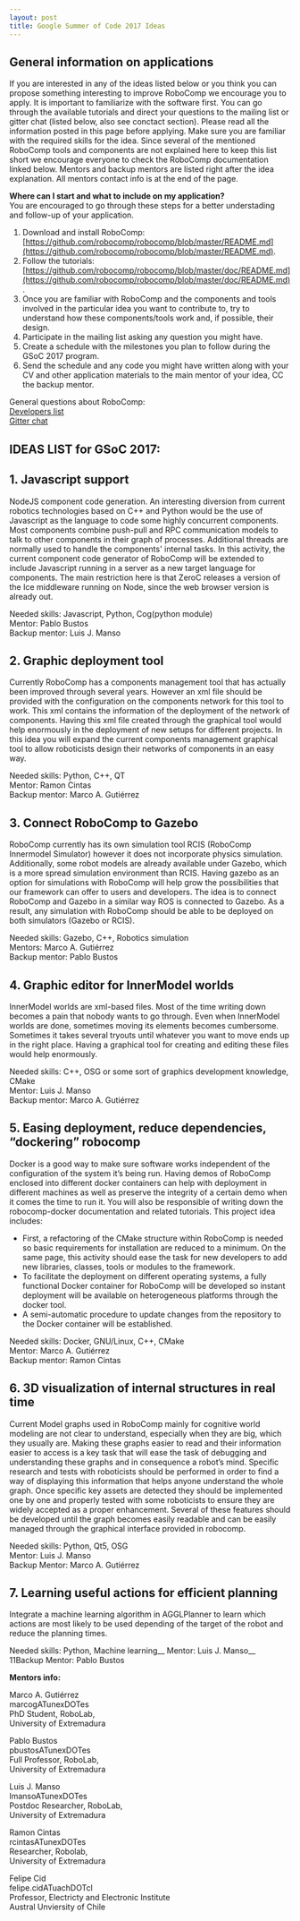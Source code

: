 ```yaml
---
layout: post
title: Google Summer of Code 2017 Ideas
---
```


## General information on applications

If you are interested in any of the ideas listed below or you think you can propose something interesting to improve RoboComp we encourage you to apply.
It is important to familiarize with the software first.
You can go through the available tutorials and direct your questions to the mailing list or gitter chat (listed below, also see conctact section).
Please read all the information posted in this page before applying.
Make sure you are familiar with the required skills for the idea.
Since several of the mentioned RoboComp tools and components are not explained here to keep this list short we encourage everyone to check the RoboComp documentation linked below.
Mentors and backup mentors are listed right after the idea explanation.
All mentors contact info is at the end of the page.

**Where can I start and what to include on my application?**   
You are encouraged to go through these steps for a better understading and follow-up of your application.

1. Download and install RoboComp: [https://github.com/robocomp/robocomp/blob/master/README.md](https://github.com/robocomp/robocomp/blob/master/README.md).
2. Follow the tutorials: [https://github.com/robocomp/robocomp/blob/master/doc/README.md](https://github.com/robocomp/robocomp/blob/master/doc/README.md).
3. Once you are familiar with RoboComp and the components and tools involved in the particular idea you want to contribute to, try to understand how these components/tools work and, if possible, their design.
4. Participate in the mailing list asking any question you might have.
5. Create a schedule with the milestones you plan to follow during the GSoC 2017 program.
6. Send the schedule and any code you might have written along with your CV and other application materials to the main mentor of your idea, CC the backup mentor.

General questions about RoboComp:  
[Developers list](https://groups.google.com/forum/?hl=es#!forum/robocomp-dev)  
[Gitter chat](https://gitter.im/robocomp/home)

## IDEAS LIST for GSoC 2017:

## 1. Javascript support
NodeJS component code generation.
An interesting diversion from current robotics technologies based on C++ and Python would be the use of Javascript as the language to code some highly concurrent components.
Most components combine push-pull and RPC communication models to talk to other components in their graph of processes.
Additional threads are normally used to handle the components' internal tasks.
In this activity, the current component code generator of RoboComp will be extended to include Javascript running in a server as a new target language for components.
The main restriction here is that ZeroC releases a version of the Ice middleware running on Node, since the web browser version is already out.

Needed skills: Javascript, Python, Cog(python module)  
Mentor: Pablo Bustos  
Backup mentor: Luis J. Manso

## 2. Graphic deployment tool
Currently RoboComp has a components management tool that has actually been improved through several years.
However an xml file should be provided with the configuration on the components network for this tool to work.
This xml contains the information of the deployment of the network of components.
Having this xml file created through the graphical tool would help enormously in the deployment of new setups for different projects.
In this idea you will expand the current components management graphical tool to allow roboticists design their networks of components in an easy way.

Needed skills: Python, C++, QT  
Mentor: Ramon Cintas  
Backup mentor: Marco A. Gutiérrez

## 3. Connect RoboComp to Gazebo
RoboComp currently has its own simulation tool RCIS (RoboComp Innermodel Simulator) however it does not incorporate physics simulation.
Additionally, some robot models are already available under Gazebo, which is a more spread simulation environment than RCIS.
Having gazebo as an option for simulations with RoboComp will help grow the possibilities that our framework can offer to users and developers.
The idea is to connect RoboComp and Gazebo in a similar way ROS is connected to Gazebo.
As a result, any simulation with RoboComp should be able to be deployed on both simulators (Gazebo or RCIS).

Needed skills: Gazebo, C++, Robotics simulation   
Mentors: Marco A. Gutiérrez  
Backup mentor: Pablo Bustos

## 4. Graphic editor for InnerModel worlds
InnerModel worlds are xml-based files.
Most of the time writing down becomes a pain that nobody wants to go through.
Even when InnerModel worlds are done, sometimes moving its elements becomes cumbersome.
Sometimes it takes several tryouts until whatever you want to move ends up in the right place.
Having a graphical tool for creating and editing these files would help enormously.

Needed skills: C++, OSG or some sort of graphics development knowledge, CMake   
Mentor: Luis J. Manso  
Backup mentor: Marco A. Gutiérrez

## 5. Easing deployment, reduce dependencies, “dockering” robocomp
Docker is a good way to make sure software works independent of the configuration of the system it’s being run.
Having demos of RoboComp enclosed into different docker containers can help with deployment in different machines as well as preserve the integrity of a certain demo when it comes the time to run it.
You will also be responsible of writing down the robocomp-docker documentation and related tutorials.
This project idea includes:

* First, a refactoring of the CMake structure within RoboComp is needed so basic requirements for installation are reduced to a minimum. On the same page, this activity should ease the task for new developers to add new libraries, classes, tools or modules to the framework.
* To facilitate the deployment on different operating systems, a fully functional Docker container for RoboComp will be developed so instant deployment will be available on heterogeneous platforms through the docker tool.
* A semi-automatic procedure to update changes from the repository to the Docker container will be established.

Needed skills: Docker, GNU/Linux, C++, CMake  
Mentor: Marco A. Gutiérrez  
Backup mentor: Ramon Cintas

## 6. 3D visualization of internal structures in real time 
Current Model graphs used in RoboComp mainly for cognitive world modeling are not clear to understand, especially when they are big, which they usually are.
Making these graphs easier to read and their information easier to access is a key task that will ease the task of debugging and understanding these graphs and in consequence a robot’s mind.
Specific research and tests with roboticists should be performed in order to find a way of displaying this information that helps anyone understand the whole graph.
Once specific key assets are detected they should be implemented one by one  and properly tested with some roboticists to ensure they are widely accepted as a proper enhancement.
Several of these features should be developed until the graph becomes easily readable and can be easily managed through the graphical interface provided in robocomp.

Needed skills: Python, Qt5, OSG  
Mentor: Luis J. Manso  
Backup Mentor: Marco A. Gutiérrez

## 7. Learning useful actions for efficient planning 
Integrate a machine learning algorithm in AGGLPlanner to learn which actions are most likely to be used depending of the target of the robot and reduce the planning times.

Needed skills: Python, Machine learning__
Mentor: Luis J. Manso__
11Backup Mentor: Pablo Bustos


**Mentors info:**    

Marco A. Gutiérrez  
marcogATunexDOTes  
PhD Student, RoboLab,  
University of Extremadura  

Pablo Bustos  
pbustosATunexDOTes  
Full Professor, RoboLab,  
University of Extremadura  

Luis J. Manso  
lmansoATunexDOTes  
Postdoc Researcher, RoboLab,  
University of Extremadura  

Ramon Cintas  
rcintasATunexDOTes  
Researcher, Robolab,  
University of Extremadura  

Felipe Cid  
felipe.cidATuachDOTcl  
Professor, Electricty and Electronic Institute  
Austral Unviersity of Chile  


